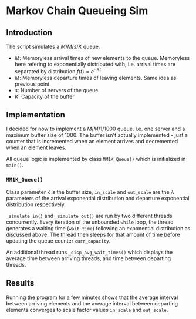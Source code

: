 # Markov Chain Queueing Sim

## Introduction 

The script simulates a $M/M/s/K$ queue.

- $M$: Memoryless arrival times of new elements to the queue. Memoryless here
refering to exponentially distributed with, i.e. arrival times are separated
by distribution $f(t) = e^{-\lambda t}$
- $M$: Memoryless departure times of leaving elements. Same idea as previous
point
- $s$: Number of servers of the queue
- $K$: Capacity of the buffer

## Implementation

I decided for now to implement a $M/M/1/1000$ queue. I.e. one server and a 
maximum buffer size of 1000. The buffer isn't actually implemented - just a 
counter that is incremented when an element arrives and decremented when an
element leaves.

All queue logic is implemented by class `MM1K_Queue()` which is initialized in
`main()`.

### `MM1K_Queue()`

Class parameter `K` is the buffer size, `in_scale` and `out_scale` are the 
$\lambda$ parameters of the arrival exponential distribution and departure
exponential distribution respectively.

`_simulate_in()` and `_simulate_out()` are run by two different threads 
concurrently. Every iteration of the unbounded `while` loop, the thread
generates a waiting time (`wait_time`) following an exponential distribution
as discussed above. The thread then sleeps for that amount of time before
updating the queue counter `curr_capacity`.

An additional thread runs `_disp_avg_wait_times()` which displays the average
time between arriving threads, and time between departing threads.

## Results

Running the program for a few minutes shows that the average interval between
arriving elements and the average interval between departing elements
converges to scale factor values `in_scale` and `out_scale`.

